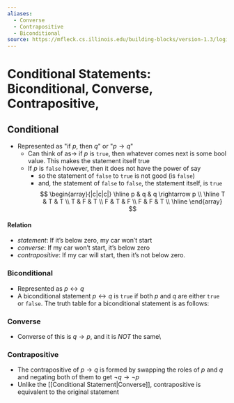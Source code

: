 ```yaml
---
aliases:
  - Converse
  - Contrapositive
  - Biconditional
source: https://mfleck.cs.illinois.edu/building-blocks/version-1.3/logic.pdf
---
```

# Conditional Statements: Biconditional, Converse, Contrapositive,

## Conditional
- Represented as "if $p$, then $q$" or "$p \rightarrow q$"
	- Can think of as-> if $p$ is `true`, then whatever comes next is some bool value. This makes the statement itself true
	- If $p$ is `false` however, then it does not have the power of say
		- so the statement of `false` to `true` is not good (is `false`)
		- and, the statement of `false` to `false`, the statement itself, is `true`
$$
\begin{array}{|c|c|c|}
\hline
p & q & q \rightarrow p \\
\hline
T & T & T \\
T & F & T \\
F & T & F \\
F & F & T \\
\hline
\end{array}
$$

#### Relation
- *statement*: If it’s below zero, my car won’t start
- *converse*: If my car won’t start, it’s below zero
- *contrapositive*: If my car will start, then it’s not below zero.

### Biconditional
- Represented as $p ↔ q$
- A biconditional statement $p \leftrightarrow q$ is `true` if both $p$ and $q$ are either `true` or `false`. The truth table for a biconditional statement is as follows:

### Converse
- Converse of this is $q \rightarrow p$, and it is *NOT* the same\

### Contrapositive
- The contrapositive of $p → q$ is formed by swapping the roles of $p$ and $q$ and negating both of them to get $¬q → ¬p$
- Unlike the [[Conditional Statement|Converse]], contrapositive is equivalent to the original statement
